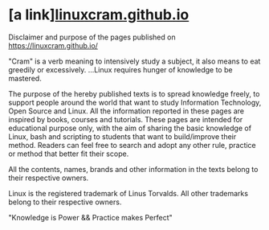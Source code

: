 # [a link][linuxcram.github.io](https://linuxcram.github.io/)

Disclaimer and purpose of the pages published on https://linuxcram.github.io/

"Cram" is a verb meaning to intensively study a subject, it also means to eat greedily or excessively.
...Linux requires hunger of knowledge to be mastered.

The purpose of the hereby published texts is to spread knowledge freely, to support people around the world that want to study Information Technology, Open Source and Linux.
All the information reported in these pages are inspired by books, courses and tutorials.
These pages are intended for educational purpose only, with the aim of sharing the basic knowledge of Linux, bash and scripting to students that want to build/improve their method.
Readers can feel free to search and adopt any other rule, practice or method that better fit their scope.

All the contents, names, brands and other information in the texts belong to their respective owners.

Linux is the registered trademark of Linus Torvalds.
All other trademarks belong to their respective owners.


"Knowledge is Power && Practice makes Perfect" 
